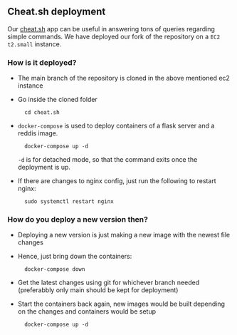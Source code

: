 ## Cheat.sh deployment

Our [cheat.sh](https://github.com/felvin-search/cheat.sh) app can be useful in answering tons of queries regarding simple commands. We have deployed our fork of the repository on a `EC2 t2.small` instance. 

### How is it deployed? 
- The main branch of the repository is cloned in the above mentioned ec2 instance
- Go inside the cloned folder 
  
  ```
    cd cheat.sh
  ```
  
- `docker-compose` is used to deploy containers of a flask server and a reddis image.
  
  ```
    docker-compose up -d
  ```
  
  `-d` is for detached mode, so that the command exits once the deployment is up.
  
- If there are changes to nginx config, just run the following to restart nginx: 

  ```
    sudo systemctl restart nginx
  ```
  
### How do you deploy a new version then? 
- Deploying a new version is just making a new image with the newest file changes
- Hence, just bring down the containers: 
  
  ```
    docker-compose down
  ```
  
- Get the latest changes using git for whichever branch needed (preferabbly only main should be kept for deployment)
- Start the containers back again, new images would be built depending on the changes and containers would be setup
  
  ```
    docker-compose up -d
  ```
